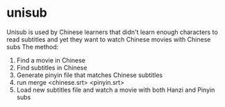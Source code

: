 # unisub
Unisub is used by Chinese learners that didn't learn enough characters to read subtitles
and yet they want to watch Chinese movies with Chinese subs
The method:
1. Find a movie in Chinese
2. Find subtitles in Chinese
3. Generate pinyin file that matches Chinese subtitles
4. run merge <chinese.srt> <pinyin.srt>
5. Load new subtitles file and watch a movie with both Hanzi and Pinyin subs
